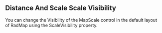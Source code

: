 ## Distance And Scale Scale Visibility
You can change the Visibility of the MapScale control in the default layout of RadMap using the ScaleVisibility property.

[//]: <keywords:MapScale, DistanceUnit>
